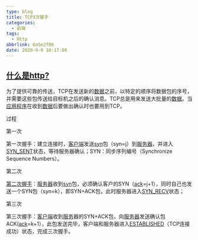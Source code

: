 ```yaml
---
type: blog
title: TCP3次握手
categories:
  - 前端
tags:
  - Http
abbrlink: 6a5e2f06
date: 2020-9-9 18:17:00
---
```


## [什么是http?](https://baike.baidu.com/item/%E4%B8%89%E6%AC%A1%E6%8F%A1%E6%89%8B)

为了提供可靠的传送，TCP在发送新的[数据](https://baike.baidu.com/item/数据)之前，以特定的顺序将数据包的序号，并需要这些包传送给目标机之后的确认消息。TCP总是用来发送大批量的[数据](https://baike.baidu.com/item/数据)。当[应用程序](https://baike.baidu.com/item/应用程序)在收到[数据](https://baike.baidu.com/item/数据)后要做出确认时也要用到TCP。

过程

第一次

第一次握手：建立连接时，[客户端](https://baike.baidu.com/item/客户端)发送[syn](https://baike.baidu.com/item/syn)包（syn=j）到[服务器](https://baike.baidu.com/item/服务器)，并进入[SYN_SENT](https://baike.baidu.com/item/SYN_SENT)状态，等待服务器确认；SYN：同步序列编号（Synchronize Sequence Numbers）。

第二次

[第二次握手](https://baike.baidu.com/item/第二次握手)：[服务器](https://baike.baidu.com/item/服务器)收到[syn](https://baike.baidu.com/item/syn)包，必须确认客户的SYN（[ack](https://baike.baidu.com/item/ack)=j+1），同时自己也发送一个SYN包（syn=k），即SYN+ACK包，此时服务器进入[SYN_RECV](https://baike.baidu.com/item/SYN_RECV)状态；

第三次

第三次握手：[客户端](https://baike.baidu.com/item/客户端)收到[服务](https://baike.baidu.com/item/服务)器的SYN+ACK包，向[服务器](https://baike.baidu.com/item/服务器)发送确认包ACK([ack](https://baike.baidu.com/item/ack)=k+1），此包发送完毕，客户端和服务器进入[ESTABLISHED](https://baike.baidu.com/item/ESTABLISHED)（TCP连接成功）状态，完成三次握手。